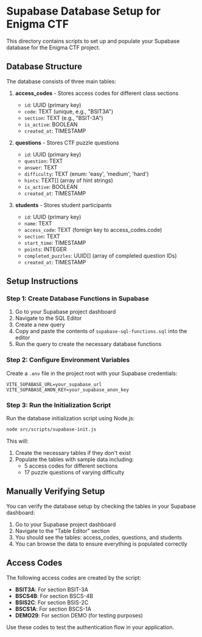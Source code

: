 # Supabase Database Setup for Enigma CTF

This directory contains scripts to set up and populate your Supabase database for the Enigma CTF project.

## Database Structure

The database consists of three main tables:

1. **access_codes** - Stores access codes for different class sections
   - `id`: UUID (primary key)
   - `code`: TEXT (unique, e.g., "BSIT3A")
   - `section`: TEXT (e.g., "BSIT-3A")
   - `is_active`: BOOLEAN
   - `created_at`: TIMESTAMP

2. **questions** - Stores CTF puzzle questions
   - `id`: UUID (primary key)
   - `question`: TEXT
   - `answer`: TEXT
   - `difficulty`: TEXT (enum: 'easy', 'medium', 'hard')
   - `hints`: TEXT[] (array of hint strings)
   - `is_active`: BOOLEAN
   - `created_at`: TIMESTAMP

3. **students** - Stores student participants
   - `id`: UUID (primary key)
   - `name`: TEXT
   - `access_code`: TEXT (foreign key to access_codes.code)
   - `section`: TEXT
   - `start_time`: TIMESTAMP
   - `points`: INTEGER
   - `completed_puzzles`: UUID[] (array of completed question IDs)
   - `created_at`: TIMESTAMP

## Setup Instructions

### Step 1: Create Database Functions in Supabase

1. Go to your Supabase project dashboard
2. Navigate to the SQL Editor
3. Create a new query
4. Copy and paste the contents of `supabase-sql-functions.sql` into the editor
5. Run the query to create the necessary database functions

### Step 2: Configure Environment Variables

Create a `.env` file in the project root with your Supabase credentials:

```
VITE_SUPABASE_URL=your_supabase_url
VITE_SUPABASE_ANON_KEY=your_supabase_anon_key
```

### Step 3: Run the Initialization Script

Run the database initialization script using Node.js:

```bash
node src/scripts/supabase-init.js
```

This will:
1. Create the necessary tables if they don't exist
2. Populate the tables with sample data including:
   - 5 access codes for different sections
   - 17 puzzle questions of varying difficulty

## Manually Verifying Setup

You can verify the database setup by checking the tables in your Supabase dashboard:

1. Go to your Supabase project dashboard
2. Navigate to the "Table Editor" section
3. You should see the tables: access_codes, questions, and students
4. You can browse the data to ensure everything is populated correctly

## Access Codes

The following access codes are created by the script:

- **BSIT3A**: For section BSIT-3A
- **BSCS4B**: For section BSCS-4B
- **BSIS2C**: For section BSIS-2C
- **BSCS1A**: For section BSCS-1A
- **DEMO29**: For section DEMO (for testing purposes)

Use these codes to test the authentication flow in your application. 